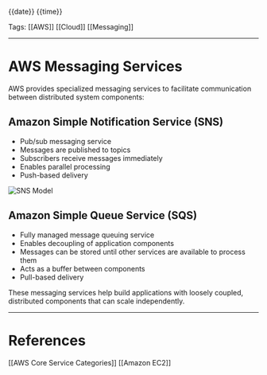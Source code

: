 {{date}} {{time}}

Tags: [[AWS]] [[Cloud]] [[Messaging]]

---

# AWS Messaging Services

AWS provides specialized messaging services to facilitate communication between distributed system components:

## Amazon Simple Notification Service (SNS)

- Pub/sub messaging service
- Messages are published to topics
- Subscribers receive messages immediately
- Enables parallel processing
- Push-based delivery

![SNS Model](placeholder-for-sns-diagram)

## Amazon Simple Queue Service (SQS)

- Fully managed message queuing service
- Enables decoupling of application components
- Messages can be stored until other services are available to process them
- Acts as a buffer between components
- Pull-based delivery

These messaging services help build applications with loosely coupled, distributed components that can scale independently.

---

# References

[[AWS Core Service Categories]]
[[Amazon EC2]]
